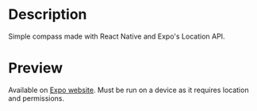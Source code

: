 # Description
Simple compass made with React Native and Expo's Location API.

# Preview
Available on [Expo website](https://expo.io/@fiordas/react-native-compass). Must be run on a device as it requires location and permissions.
